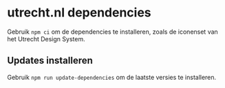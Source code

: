 # utrecht.nl dependencies

Gebruik `npm ci` om de dependencies te installeren, zoals de iconenset van het Utrecht Design System.

## Updates installeren

Gebruik `npm run update-dependencies` om de laatste versies te installeren.
